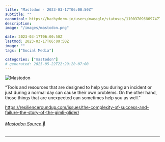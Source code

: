 ```yaml
---
title: "Mastodon - 2023-03-17T06:00:50Z"
subtitle: ""
canonical: https://hachyderm.io/users/mweagle/statuses/110037096869747746
description:
image: "/images/mastodon.png"

date: 2023-03-17T06:00:50Z
lastmod: 2023-03-17T06:00:50Z
image: ""
tags: ["Social Media"]

categories: ["mastodon"]
# generated: 2025-05-22T22:29:20-07:00
---
```

![Mastodon](/images/mastodon.png)

<p>“Tools and resources that are designed to help you during an incident or just during a normal day can cause their own problems. On the other hand, those things that are unexpected can sometimes help you as well.”</p><p><a href="https://resilienceroundup.com/issues/the-complexity-of-success-and-failure-the-story-of-the-gimli-glider/" target="_blank" rel="nofollow noopener noreferrer" translate="no"><span class="invisible">https://</span><span class="ellipsis">resilienceroundup.com/issues/t</span><span class="invisible">he-complexity-of-success-and-failure-the-story-of-the-gimli-glider/</span></a></p>


###### [Mastodon Source 🐘](https://hachyderm.io/@mweagle/110037096869747746)

___
